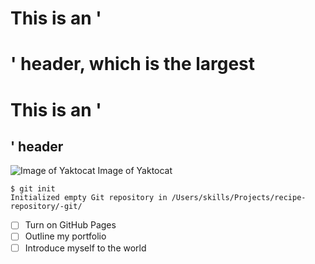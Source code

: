 # This is an '<h1>' header, which is the largest
# This is an '<h2>' header

![Image of Yaktocat](https://octodex.github.com/images/yaktocat.png) <alt-text>Image of Yaktocat</alt-text>
```
$ git init
Initialized empty Git repository in /Users/skills/Projects/recipe-repository/-git/
```
- [ ] Turn on GitHub Pages
- [ ] Outline my portfolio
- [ ] Introduce myself to the world
